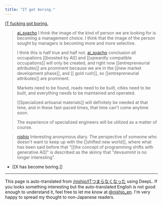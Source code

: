 ```yaml
---
title: "IT got boring."
---
```


[IT fucking got boring.](https://anond.hatelabo.jp/20240728023355)

> [ai_syacho](https://x.com/ai_syacho/status/1824350362603774291)
>  I think the image of the kind of person we are looking for is becoming a management choice. I think that the image of the person sought by managers is becoming more and more selective.
>
>  I think this is half true and half not.
> [ai_syacho](https://x.com/ai_syacho/status/1824351593707532381) conclusion all occupations [[boosted by AI]] and [[upwardly compatible occupations]] will only be created, and right now [[entrepreneurial attributes]] are prominent because we are in the [[new market development phase]], and [[ gold rush]], so [[entrepreneurial attributes]] are prominent.
>
>  Markets need to be found, roads need to be built, cities need to be built, and everything needs to be maintained and operated.
>
>  [[Specialized artisanal materials]] will definitely be needed at that time, and in these fast-paced times, that time can't come anytime soon.
>
>  The experience of specialized engineers will be utilized as a matter of course.

> [nishio](https://x.com/nishio/status/1824364486003728851) Interesting anonymous diary. The perspective of someone who doesn't want to keep up with the [[shifted new world]], where what has been said before that "[[the concept of programming shifts with generative AI]]" is described as the skinny that "devsummit is no longer interesting".

- [[X has become boring.]]

---
This page is auto-translated from [/nishio/ITつまらなくなった](https://scrapbox.io/nishio/ITつまらなくなった) using DeepL. If you looks something interesting but the auto-translated English is not good enough to understand it, feel free to let me know at [@nishio_en](https://twitter.com/nishio_en). I'm very happy to spread my thought to non-Japanese readers.